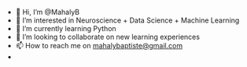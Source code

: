 - 👋 Hi, I’m @MahalyB
- 👀 I’m interested in Neuroscience + Data Science + Machine Learning
- 🌱 I’m currently learning Python
- 💞️ I’m looking to collaborate on new learning experiences
- 📫 How to reach me on mahalybaptiste@gmail.com
-

<!---
MahalyB/MahalyB is a ✨ special ✨ repository because its `README.md` (this file) appears on your GitHub profile.
You can click the Preview link to take a look at your changes.
--->
